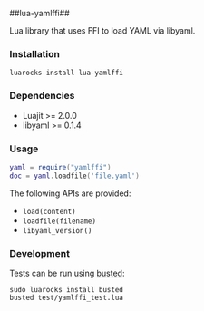 ##lua-yamlffi##

Lua library that uses FFI to load YAML via libyaml.

### Installation ###

```
luarocks install lua-yamlffi
```

### Dependencies ###

- Luajit >= 2.0.0
- libyaml >= 0.1.4

### Usage ###

```lua
yaml = require("yamlffi")
doc = yaml.loadfile('file.yaml')
```

The following APIs are provided:
- `load(content)`
- `loadfile(filename)`
- `libyaml_version()`

### Development ###

Tests can be run using [busted](http://olivinelabs.com/busted):

```
sudo luarocks install busted
busted test/yamlffi_test.lua
```
